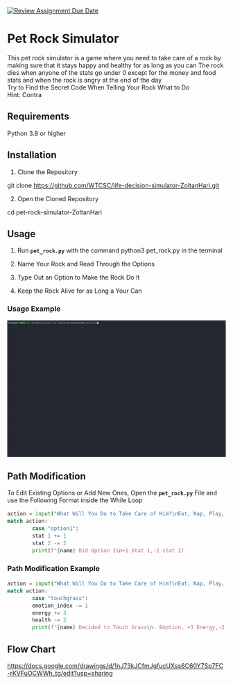 [![Review Assignment Due Date](https://classroom.github.com/assets/deadline-readme-button-22041afd0340ce965d47ae6ef1cefeee28c7c493a6346c4f15d667ab976d596c.svg)](https://classroom.github.com/a/3zOHVIfr)
# Pet Rock Simulator 

This pet rock simulator is a game where you need to take care of a rock by making sure that it stays happy and healthy for as long as you can 
The rock dies when anyone of the stats go under 0 except for the money and food stats and when the rock is angry at the end of the day  
Try to Find the Secret Code When Telling Your Rock What to Do  
Hint: Contra

## Requirements
Python 3.8 or higher

## Installation

1. Clone the Repository

git clone https://github.com/WTCSC/life-decision-simulator-ZoltanHari.git

2. Open the Cloned Repository

cd pet-rock-simulator-ZoltanHari

## Usage 

1. Run **`pet_rock.py`** with the command python3 pet_rock.py in the terminal

2. Name Your Rock and Read Through the Options

3. Type Out an Option to Make the Rock Do It

4. Keep the Rock Alive for as Long a Your Can

### Usage Example

![](rock.gif)

## Path Modification  

To Edit Existing Options or Add New Ones, Open the **`pet_rock.py`** File and use the Following Format inside the While Loop
```python
action = input("What Will You Do to Take Care of Him?\nEat, Nap, Play, Bath, Work, Shop, or Option 1\n").lower().strip()
match action:
        case "option1":
        stat 1 += 1
        stat 2 -= 2
        print(f"{name} Did Option 1\n+1 Stat 1,-2 stat 2)
```

### Path Modification Example
```python
action = input("What Will You Do to Take Care of Him?\nEat, Nap, Play, Bath, Work, Shop, or Touch Grass\n").lower().strip()
match action:
        case "touchgrass":
        emotion_index -= 1
        energy += 3
        health -= 2
        print(f"{name} Decided to Touch Grass\n- Emotion, +3 Energy,-2 Health)
```

## Flow Chart

https://docs.google.com/drawings/d/1nJ73kJCfmJgfucUXss6C60Y7Sp7FC-rKVFuOCWWh_tg/edit?usp=sharing
